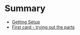 # Summary

* [Getting Setup](README.md)
* [First card - trying out the parts](first-card-trying-out-the-parts.md)

